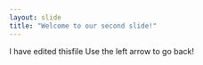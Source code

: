 ```yaml
---
layout: slide
title: "Welcome to our second slide!"
---
```

I have edited thisfile
Use the left arrow to go back!
